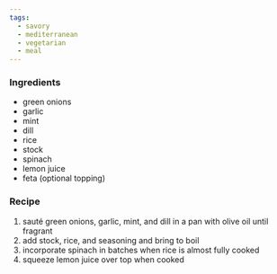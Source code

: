 ```yaml
---
tags:
  - savory
  - mediterranean
  - vegetarian
  - meal
---
```

### Ingredients
- green onions
- garlic
- mint
- dill
- rice
- stock
- spinach
- lemon juice
- feta (optional topping)

### Recipe
1. sauté green onions, garlic, mint, and dill in a pan with olive oil until fragrant
2. add stock, rice, and seasoning and bring to boil
3. incorporate spinach in batches when rice is almost fully cooked
4. squeeze lemon juice over top when cooked